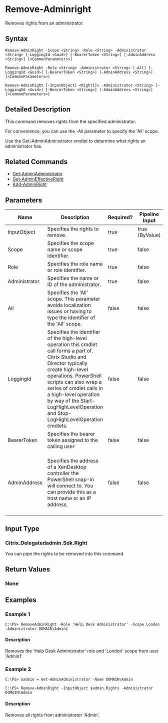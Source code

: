 ﻿
# Remove-Adminright
Removes rights from an administrator.
## Syntax
```
Remove-AdminRight -Scope <String> -Role <String> -Administrator <String> [-LoggingId <Guid>] [-BearerToken <String>] [-AdminAddress <String>] [<CommonParameters>]

Remove-AdminRight -Role <String> -Administrator <String> [-All] [-LoggingId <Guid>] [-BearerToken <String>] [-AdminAddress <String>] [<CommonParameters>]

Remove-AdminRight [-InputObject] <Right[]> -Administrator <String> [-LoggingId <Guid>] [-BearerToken <String>] [-AdminAddress <String>] [<CommonParameters>]
```
## Detailed Description
This command removes rights from the specified administrator.

For convenience, you can use the -All parameter to specify the 'All' scope.

Use the Get-AdminAdministrator cmdlet to determine what rights an administrator has.


## Related Commands

* [Get-AdminAdministrator](../Get-AdminAdministrator/)
* [Get-AdminEffectiveRight](../Get-AdminEffectiveRight/)
* [Add-AdminRight](../Add-AdminRight/)
## Parameters
| Name   | Description | Required? | Pipeline Input | Default Value |
| --- | --- | --- | --- | --- |
| InputObject | Specifies the rights to remove. | true | true (ByValue) |  |
| Scope | Specifies the scope name or scope identifier. | true | false |  |
| Role | Specifies the role name or role identifier. | true | false |  |
| Administrator | Specifies the name or ID of the administrator. | true | false |  |
| All | Specifies the 'All' scope. This parameter avoids localization issues or having to type the identifier of the 'All' scope. | false | false |  |
| LoggingId | Specifies the identifier of the high-level operation this cmdlet call forms a part of. Citrix Studio and Director typically create high-level operations. PowerShell scripts can also wrap a series of cmdlet calls in a high-level operation by way of the Start-LogHighLevelOperation and Stop-LogHighLevelOperation cmdlets. | false | false |  |
| BearerToken | Specifies the bearer token assigned to the calling user | false | false |  |
| AdminAddress | Specifies the address of a XenDesktop controller the PowerShell snap-in will connect to. You can provide this as a host name or an IP address. | false | false | Localhost. Once a value is provided by any cmdlet, this value becomes the default. |

## Input Type

### Citrix.Delegatedadmin.Sdk.Right
You can pipe the rights to be removed into this command.
## Return Values

### None

## Examples

### Example 1
```
C:\PS> RemoveAdminRight -Role 'Help Desk Administrator' -Scope London -Administrator DOMAIN\Admin1
```
#### Description
Removes the 'Help Desk Administrator' role and 'London' scope from user 'Admin1'
### Example 2
```
C:\PS> $admin = Get-AdminAdministrator -Name DOMAIN\Admin

C:\PS> Remove-AdminRight -InputObject $admin.Rights -Administrator DOMAIN\Admin
```
#### Description
Removes all rights from administrator 'Admin'.
